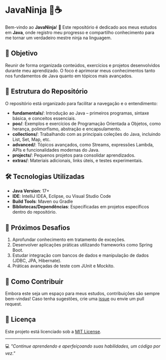 # JavaNinja 🥷☕️

Bem-vindo ao **JavaNinja**! 🚀 Este repositório é dedicado aos meus estudos em **Java**, onde registro meu progresso e compartilho conhecimento para me tornar um verdadeiro mestre ninja na linguagem. 

## 📌 Objetivo
Reunir de forma organizada conteúdos, exercícios e projetos desenvolvidos durante meu aprendizado. O foco é aprimorar meus conhecimentos tanto nos fundamentos de Java quanto em tópicos mais avançados.

## 📂 Estrutura do Repositório
O repositório está organizado para facilitar a navegação e o entendimento:

- **fundamentals/**: Introdução ao Java – primeiros programas, sintaxe básica, e conceitos essenciais.
- **poo/**: Exemplos e exercícios de Programação Orientada a Objetos, como herança, polimorfismo, abstração e encapsulamento.
- **collections/**: Trabalhando com as principais coleções do Java, incluindo List, Set, Map, etc.
- **advanced/**: Tópicos avançados, como Streams, expressões Lambda, APIs e funcionalidades modernas do Java.
- **projects/**: Pequenos projetos para consolidar aprendizados.
- **extras/**: Materiais adicionais, links úteis, e testes experimentais.

## 🛠 Tecnologias Utilizadas
- **Java Version**: 17+  
- **IDE**: IntelliJ IDEA, Eclipse, ou Visual Studio Code  
- **Build Tools**: Maven ou Gradle  
- **Bibliotecas/Dependências**: Especificadas em projetos específicos dentro do repositório.  

## 🌟 Próximos Desafios
1. Aprofundar conhecimento em tratamento de exceções.  
2. Desenvolver aplicações práticas utilizando frameworks como Spring Boot.  
3. Estudar integração com bancos de dados e manipulação de dados (JDBC, JPA, Hibernate).  
4. Práticas avançadas de teste com JUnit e Mockito.  

## 🤝 Como Contribuir
Embora este seja um espaço para meus estudos, contribuições são sempre bem-vindas! Caso tenha sugestões, crie uma [issue](https://github.com/mrkn03/JavaNinja/issues) ou envie um pull request.  

## 📄 Licença
Este projeto está licenciado sob a [MIT License](LICENSE).  

---

💻 *"Continue aprendendo e aperfeiçoando suas habilidades, um código por vez."*  
